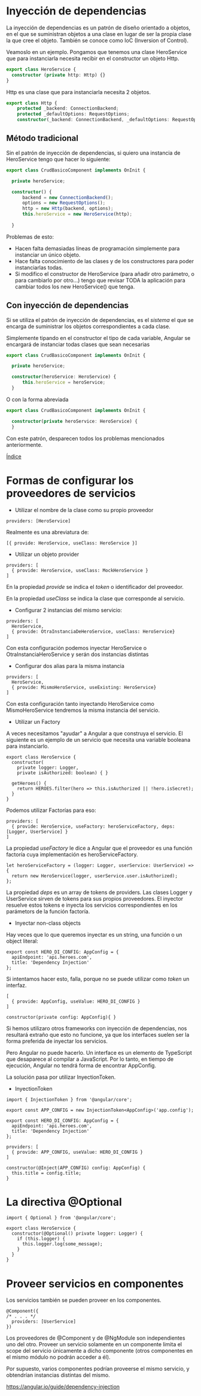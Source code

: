 # Inyección de dependencias

La inyección de dependencias es un patrón de diseño orientado a objetos, en el que se suministran objetos a una clase en lugar de ser la propia clase la que cree el objeto. También se conoce como IoC (Inversion of Control).

Veamoslo en un ejemplo. Pongamos que tenemos una clase HeroService que para instanciarla necesita recibir en el constructor un objeto Http.

```typescript
export class HeroService {
  constructor (private http: Http) {}
}
```

Http es una clase que para instanciarla necesita 2 objetos.

```typescript
export class Http {
    protected _backend: ConnectionBackend;
    protected _defaultOptions: RequestOptions;
    constructor(_backend: ConnectionBackend, _defaultOptions: RequestOptions);
```

## Método tradicional

Sin el patrón de inyección de dependencias, si quiero una instancia de HeroService tengo que hacer lo siguiente:

```typescript
export class CrudBasicoComponent implements OnInit {

  private heroService;

  constructor() {
      backend = new ConnectionBackend();
      options = new RequestOptions();
      http = new Http(backend, options);
      this.heroService = new HeroService(http);
      
  }
```

Problemas de esto:
- Hacen falta demasiadas líneas de programación simplemente para instanciar un único objeto. 
- Hace falta conocimiento de las clases y de los constructores para poder instanciarlas todas.
- Si modifico el constructor de HeroService (para añadir otro parámetro, o para cambiarlo por otro...) tengo que revisar TODA la aplicación para cambiar todos los new HeroService() que tenga.

## Con inyección de dependencias

Si se utiliza el patrón de inyección de dependencias, es el *sistema* el que se encarga de suministrar los objetos correspondientes a cada clase.

Simplemente tipando en el constructor el tipo de cada variable, Angular se encargará de instanciar todas clases que sean necesarias

```typescript
export class CrudBasicoComponent implements OnInit {

  private heroService;

  constructor(heroService: HeroService) {
      this.heroService = heroService;
  }
```

O con la forma abreviada

```typescript
export class CrudBasicoComponent implements OnInit {

  constructor(private heroService: HeroService) {
  }
```

Con este patrón, desparecen todos los problemas mencionados anteriormente.


[Índice](index.md)


# Formas de configurar los proveedores de servicios

- Utilizar el nombre de la clase como su propio proveedor

```
providers: [HeroService]
```

Realmente es una abreviatura de:

```
[{ provide: HeroService, useClass: HeroService }]
```


- Utilizar un objeto provider

```
providers: [
  { provide: HeroService, useClass: MockHeroService }
]
```

En la propiedad *provide* se indica el *token* o identificador del proveedor. 

En la propiedad *useClass* se indica la clase que corresponde al servicio. 

- Configurar 2 instancias del mismo servicio:

```
providers: [ 
  HeroService,
  { provide: OtraInstanciaDeHeroService, useClass: HeroService}
]
```

Con esta configuración podemos inyectar HeroService o OtraInstanciaHeroService y serán dos instancias distintas

- Configurar dos alias para la misma instancia

```
providers: [ 
  HeroService,
  { provide: MismoHeroService, useExisting: HeroService}
]
```

Con esta configuración tanto inyectando HeroService como MismoHeroService tendremos la misma instancia del servicio.

- Utilizar un Factory

A veces necesitamos "ayudar" a Angular a que construya el servicio. El siguiente es un ejemplo de un servicio que necesita una variable booleana para instanciarlo.

```
export class HeroService {
  constructor(
    private logger: Logger,
    private isAuthorized: boolean) { }

  getHeroes() {
    return HEROES.filter(hero => this.isAuthorized || !hero.isSecret);
  }
}
```

Podemos utilizar Factorías para eso:

```
providers: [ 
  { provide: HeroService, useFactory: heroServiceFactory, deps: [Logger, UserService] }
]
```

La propiedad *useFactory* le dice a Angular que el proveedor es una función factoría cuya implementación es heroServiceFactory.

```
let heroServiceFactory = (logger: Logger, userService: UserService) => {
  return new HeroService(logger, userService.user.isAuthorized);
};
```

La propiedad *deps* es un array de tokens de providers. Las clases Logger y UserService sirven de tokens para sus propios proveedores. El inyector resuelve estos tokens e inyecta los servicios correspondientes en los parámetors de la función factoría.

- Inyectar non-class objects

Hay veces que lo que queremos inyectar es un string, una función o un object literal:

```
export const HERO_DI_CONFIG: AppConfig = {
  apiEndpoint: 'api.heroes.com',
  title: 'Dependency Injection'
};
```

Si intentamos hacer esto, falla, porque no se puede utilizar como *token* un interfaz.

```
[
  { provide: AppConfig, useValue: HERO_DI_CONFIG }
]
```

```
constructor(private config: AppConfig){ }
```

Si hemos utilizaro otros frameworks con inyección de dependencias, nos resultará extraño que esto no funcione, ya que los interfaces suelen ser la forma preferida de inyectar los servicios.

Pero Angular no puede hacerlo. Un interface es un elemento de TypeScript que desaparece al compilar a JavaScript. Por lo tanto, en tiempo de ejecución, Angular no tendrá forma de encontrar AppConfig.

La solución pasa por utilizar InyectionToken.

- InyectionToken

```
import { InjectionToken } from '@angular/core';

export const APP_CONFIG = new InjectionToken<AppConfig>('app.config');
```

```
export const HERO_DI_CONFIG: AppConfig = {
  apiEndpoint: 'api.heroes.com',
  title: 'Dependency Injection'
};
```

```
providers: [
  { provide: APP_CONFIG, useValue: HERO_DI_CONFIG }
]
```

```
constructor(@Inject(APP_CONFIG) config: AppConfig) {
  this.title = config.title;
}
```

# La directiva @Optional

```
import { Optional } from '@angular/core';

export class HeroService {
  constructor(@Optional() private logger: Logger) {
    if (this.logger) {
      this.logger.log(some_message);
    }
  }
}
```

# Proveer servicios en componentes

Los servicios también se pueden proveer en los componentes. 

```
@Component({
/* . . . */
  providers: [UserService]
})
```

Los proveedores de @Component y de @NgModule son independientes uno del otro. Proveer un servicio solamente en un componente limita el scope del servicio únicamente a dicho componente (otros componentes en el mismo módulo no podrán acceder a él).

Por supuesto, varios componentes podrían proveerse el mismo servicio, y obtendrían instancias distintas del mismo.


https://angular.io/guide/dependency-injection